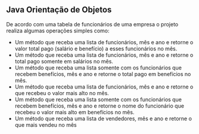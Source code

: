 ## Java Orientação de Objetos
 De acordo com uma tabela de funcionários de uma empresa o projeto realiza algumas operações simples como:
 - Um método que receba uma lista de funcionários, mês e ano e retorne o valor total
pago (salário e benefício) a esses funcionários no mês.
- Um método que receba uma lista de funcionários, mês e ano e retorne o total pago
somente em salários no mês.
- Um método que receba uma lista somente com os funcionários que recebem
benefícios, mês e ano e retorne o total pago em benefícios no mês.
- Um método que receba uma lista de funcionários, mês e ano e retorne o que
recebeu o valor mais alto no mês.
- Um método que receba uma lista somente com os funcionários que recebem
benefícios, mês e ano e retorne o nome do funcionário que recebeu o valor mais
alto em benefícios no mês.
- Um método que receba uma lista de vendedores, mês e ano e retorne o que mais
vendeu no mês

